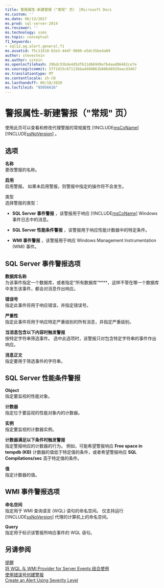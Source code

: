 ```yaml
---
title: 警报属性-新建警报（"常规" 页） |Microsoft Docs
ms.custom: ''
ms.date: 06/13/2017
ms.prod: sql-server-2014
ms.reviewer: ''
ms.technology: ssms
ms.topic: conceptual
f1_keywords:
- sql12.ag.alert.general.f1
ms.assetid: f5c11610-62e3-44df-9800-a5dc35be4a09
author: stevestein
ms.author: sstein
ms.openlocfilehash: 29bdc55bde4d5dfb11d669d9e7b4aad06482ce7e
ms.sourcegitcommit: 57f1d15c67113bbadd40861b886d6929aacd3467
ms.translationtype: MT
ms.contentlocale: zh-CN
ms.lasthandoff: 06/18/2020
ms.locfileid: "85056616"
---
```

# <a name="alert-properties-new-alert-general-page"></a>警报属性-新建警报（"常规" 页）
  使用此页可以查看和修改代理警报的常规属性 [!INCLUDE[msCoName](../../includes/msconame-md.md)] [!INCLUDE[ssNoVersion](../../includes/ssnoversion-md.md)] 。  
  
## <a name="options"></a>选项  
 **名称**  
 更改警报的名称。  
  
 **启用**  
 启用警报。 如果未启用警报，则警报中指定的操作将不会发生。  
  
 类型  
 选择警报的类型：  
  
-   **SQL Server 事件警报** ，该警报用于响应 [!INCLUDE[msCoName](../../includes/msconame-md.md)] Windows 事件日志中的消息。  
  
-   **SQL Server 性能条件警报** ，该警报用于响应性能计数器中的特定条件。  
  
-   **WMI 事件警报** ，该警报用于响应 Windows Management Instrumentation (WMI) 事件。  
  
## <a name="sql-server-event-alert-options"></a>SQL Server 事件警报选项  
 **数据库名称**  
 为该事件指定一个数据库，或者指定“所有数据库”****，这样不管在哪一个数据库中发生该事件，都会对消息作出响应。  
  
 **错误号**  
 指定此事件将用于响应错误，并指定错误号。  
  
 **严重性**  
 指定此事件将用于响应特定严重级别的所有消息，并指定严重级别。  
  
 **当消息包含以下内容时触发警报**  
 按特定字符串筛选事件。 选中此选项时，该警报只对包含特定字符串的事件作出响应。  
  
 **消息正文**  
 指定要用于筛选事件的字符串。  
  
## <a name="sql-server-performance-condition-alerts"></a>SQL Server 性能条件警报  
 **Object**  
 指定要监视的性能对象。  
  
 **计数器**  
 指定位于要监视的性能对象内的计数器。  
  
 **实例**  
 指定要监视的计数器实例。  
  
 **计数器满足以下条件时触发警报**  
 指定警报响应的计数器的行为。 例如，可能希望警报响应 **Free space in tempdb (KB)** 计数器的值低于特定值的条件，或者希望警报响应 **SQL Compilations/sec** 高于特定值的条件。  
  
 **值**  
 指定计数器的值。  
  
## <a name="wmi-event-alert-options"></a>WMI 事件警报选项  
 **命名空间**  
 指定用于 WMI 查询语言 (WQL) 语句的命名空间。 仅支持运行 [!INCLUDE[ssNoVersion](../../includes/ssnoversion-md.md)] 代理的计算机上的命名空间。  
  
 **Query**  
 指定用于标识该警报所响应事件的 WQL 语句。  
  
## <a name="see-also"></a>另请参阅  
 [提醒](alerts.md)   
 [将 WQL 与 WMI Provider for Server Events 结合使用](../../relational-databases/wmi-provider-server-events/using-wql-with-the-wmi-provider-for-server-events.md)   
 [使用错误号创建警报](create-an-alert-using-an-error-number.md)   
 [Create an Alert Using Severity Level](create-an-alert-using-severity-level.md)  
  
  
